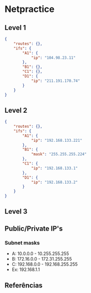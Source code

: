 # Netpractice

## Level 1

```json
{
	"routes": {},
	"ifs": {
		"A1": {
			"ip": "104.98.23.11"
		},
		"B1": {},
		"C1": {},
		"D1": {
			"ip": "211.191.170.74"
		}
	}
}
```

## Level 2

```json
{
	"routes": {},
	"ifs": {
		"A1": {
			"ip": "192.168.133.221"
		},
		"B1": {
			"mask": "255.255.255.224"
		},
		"C1": {
			"ip": "192.168.133.1"
		},
		"D1": {
			"ip": "192.168.133.2"
		}
	}
}
```

## Level 3

## Public/Private IP's

### Subnet masks

- A: 10.0.0.0 - 10.255.255.255
- B: 172.16.0.0 - 172.31.255.255
- C: 192.168.0.0 - 192.168.255.255
- Ex: 192.168.1.1


## Referências
